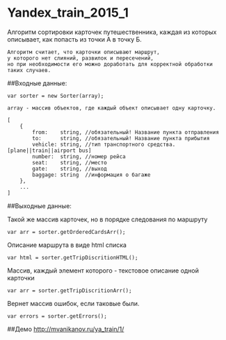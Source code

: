 # Yandex_train_2015_1

Алгоритм сортировки карточек путешественника, каждая из которых описывает, как попасть из точки А в точку Б.

	Алгоритм считает, что карточки описывают маршрут,
	у которого нет слияний, развилок и пересечений,
	но при необходимости его можно доработать для корректной обработки таких случаев.
	
##Входные данные:

	var sorter = new Sorter(array);
	
	array - массив объектов, где каждый объект описывает одну карточку.
	
	[
		{
			from:    string, //обязательный! Название пункта отправления
			to:      string, //обязательный! Название пункта прибытия
			vehicle: string, //тип транспортного средства. [plane||train||airport bus]
			number:  string, //номер рейса
			seat:    string, //место
			gate:    string, //выход
			baggage: string  //информация о багаже
		},
		...
	]

##Выходные данные:

Такой же массив карточек, но в порядке следования по маршруту

	var arr = sorter.getOrderedCardsArr();

Описание маршрута в виде html списка

	var html = sorter.getTripDiscritionHTML(); 

Массив, каждый элемент которого - текстовое описание одной карточки

	var arr = sorter.getTripDiscritionArr();	

Вернет массив ошибок, если таковые были.

	var errors = sorter.getErrors();             


##Демо
http://mvanikanov.ru/ya_train/1/

